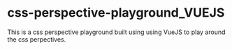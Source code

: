 # css-perspective-playground_VUEJS
This is a css perspective playground built using using VueJS to play around the css perpectives.
